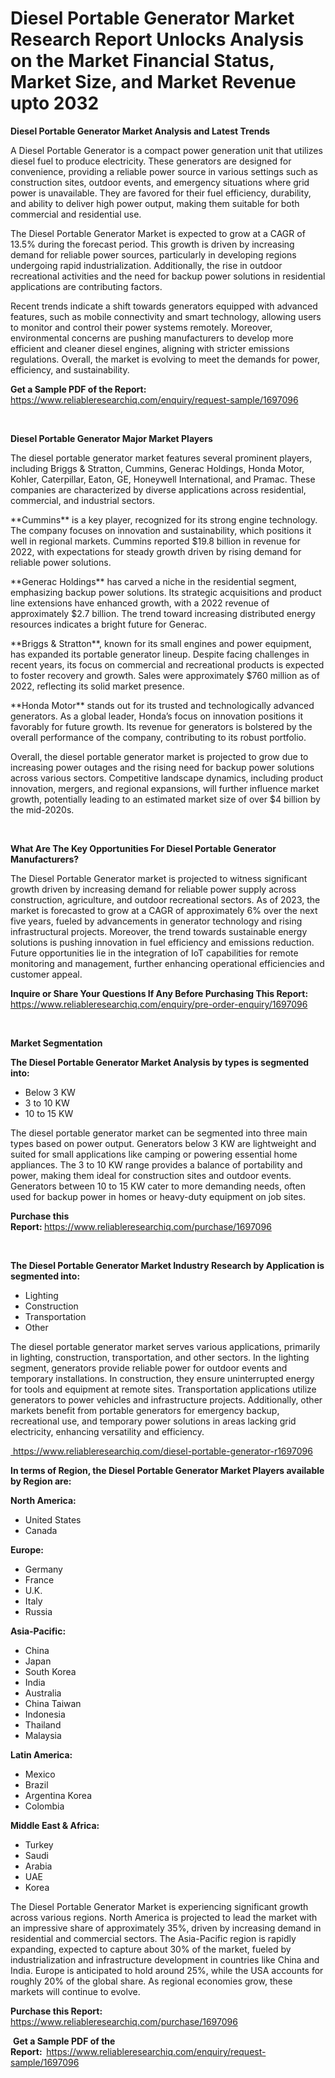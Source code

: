 <p><h1>Diesel Portable Generator Market Research Report Unlocks Analysis on the Market Financial Status, Market Size, and Market Revenue upto 2032</h1></p><p><strong>Diesel Portable Generator Market Analysis and Latest Trends</strong></p>
<p><p>A Diesel Portable Generator is a compact power generation unit that utilizes diesel fuel to produce electricity. These generators are designed for convenience, providing a reliable power source in various settings such as construction sites, outdoor events, and emergency situations where grid power is unavailable. They are favored for their fuel efficiency, durability, and ability to deliver high power output, making them suitable for both commercial and residential use.</p><p>The Diesel Portable Generator Market is expected to grow at a CAGR of 13.5% during the forecast period. This growth is driven by increasing demand for reliable power sources, particularly in developing regions undergoing rapid industrialization. Additionally, the rise in outdoor recreational activities and the need for backup power solutions in residential applications are contributing factors. </p><p>Recent trends indicate a shift towards generators equipped with advanced features, such as mobile connectivity and smart technology, allowing users to monitor and control their power systems remotely. Moreover, environmental concerns are pushing manufacturers to develop more efficient and cleaner diesel engines, aligning with stricter emissions regulations. Overall, the market is evolving to meet the demands for power, efficiency, and sustainability.</p></p>
<p><strong>Get a Sample PDF of the Report:&nbsp;</strong> <a href="https://www.reliableresearchiq.com/enquiry/request-sample/1697096?utm_campaign=2282&utm_medium=2&utm_source=Github&utm_content=ia&utm_term=16042025&utm_id=diesel-portable-generator">https://www.reliableresearchiq.com/enquiry/request-sample/1697096</a></p>
<p>&nbsp;</p>
<p><strong>Diesel Portable Generator Major Market Players</strong></p>
<p><p>The diesel portable generator market features several prominent players, including Briggs & Stratton, Cummins, Generac Holdings, Honda Motor, Kohler, Caterpillar, Eaton, GE, Honeywell International, and Pramac. These companies are characterized by diverse applications across residential, commercial, and industrial sectors.</p><p>**Cummins** is a key player, recognized for its strong engine technology. The company focuses on innovation and sustainability, which positions it well in regional markets. Cummins reported $19.8 billion in revenue for 2022, with expectations for steady growth driven by rising demand for reliable power solutions.</p><p>**Generac Holdings** has carved a niche in the residential segment, emphasizing backup power solutions. Its strategic acquisitions and product line extensions have enhanced growth, with a 2022 revenue of approximately $2.7 billion. The trend toward increasing distributed energy resources indicates a bright future for Generac.</p><p>**Briggs & Stratton**, known for its small engines and power equipment, has expanded its portable generator lineup. Despite facing challenges in recent years, its focus on commercial and recreational products is expected to foster recovery and growth. Sales were approximately $760 million as of 2022, reflecting its solid market presence.</p><p>**Honda Motor** stands out for its trusted and technologically advanced generators. As a global leader, Honda’s focus on innovation positions it favorably for future growth. Its revenue for generators is bolstered by the overall performance of the company, contributing to its robust portfolio.</p><p>Overall, the diesel portable generator market is projected to grow due to increasing power outages and the rising need for backup power solutions across various sectors. Competitive landscape dynamics, including product innovation, mergers, and regional expansions, will further influence market growth, potentially leading to an estimated market size of over $4 billion by the mid-2020s.</p></p>
<p>&nbsp;</p>
<p><strong>What Are The Key Opportunities For Diesel Portable Generator Manufacturers?</strong></p>
<p><p>The Diesel Portable Generator market is projected to witness significant growth driven by increasing demand for reliable power supply across construction, agriculture, and outdoor recreational sectors. As of 2023, the market is forecasted to grow at a CAGR of approximately 6% over the next five years, fueled by advancements in generator technology and rising infrastructural projects. Moreover, the trend towards sustainable energy solutions is pushing innovation in fuel efficiency and emissions reduction. Future opportunities lie in the integration of IoT capabilities for remote monitoring and management, further enhancing operational efficiencies and customer appeal.</p></p>
<p><strong>Inquire or Share Your Questions If Any Before Purchasing This Report:</strong> <a href="https://www.reliableresearchiq.com/enquiry/pre-order-enquiry/1697096?utm_campaign=2282&utm_medium=2&utm_source=Github&utm_content=ia&utm_term=16042025&utm_id=diesel-portable-generator">https://www.reliableresearchiq.com/enquiry/pre-order-enquiry/1697096</a></p>
<p>&nbsp;</p>
<p><strong>Market Segmentation</strong></p>
<p><strong>The Diesel Portable Generator Market Analysis by types is segmented into:</strong></p>
<p><ul><li>Below 3 KW</li><li>3 to 10 KW</li><li>10 to 15 KW</li></ul></p>
<p><p>The diesel portable generator market can be segmented into three main types based on power output. Generators below 3 KW are lightweight and suited for small applications like camping or powering essential home appliances. The 3 to 10 KW range provides a balance of portability and power, making them ideal for construction sites and outdoor events. Generators between 10 to 15 KW cater to more demanding needs, often used for backup power in homes or heavy-duty equipment on job sites.</p></p>
<p><strong>Purchase this Report:&nbsp;</strong><a href="https://www.reliableresearchiq.com/purchase/1697096?utm_campaign=2282&utm_medium=2&utm_source=Github&utm_content=ia&utm_term=16042025&utm_id=diesel-portable-generator">https://www.reliableresearchiq.com/purchase/1697096</a></p>
<p>&nbsp;</p>
<p><strong>The Diesel Portable Generator Market Industry Research by Application is segmented into:</strong></p>
<p><ul><li>Lighting</li><li>Construction</li><li>Transportation</li><li>Other</li></ul></p>
<p><p>The diesel portable generator market serves various applications, primarily in lighting, construction, transportation, and other sectors. In the lighting segment, generators provide reliable power for outdoor events and temporary installations. In construction, they ensure uninterrupted energy for tools and equipment at remote sites. Transportation applications utilize generators to power vehicles and infrastructure projects. Additionally, other markets benefit from portable generators for emergency backup, recreational use, and temporary power solutions in areas lacking grid electricity, enhancing versatility and efficiency.</p></p>
<p><a href="https://www.reliableresearchiq.com/diesel-portable-generator-r1697096?utm_campaign=2282&utm_medium=2&utm_source=Github&utm_content=ia&utm_term=16042025&utm_id=diesel-portable-generator">&nbsp;https://www.reliableresearchiq.com/diesel-portable-generator-r1697096</a></p>
<p><strong>In terms of Region, the Diesel Portable Generator Market Players available by Region are:</strong></p>
<p>
    <p> <strong> North America: </strong>
        <ul>
            <li>United States</li>
            <li>Canada</li>
        </ul>
        </p> 
    <p> <strong> Europe: </strong>
        <ul>
            <li>Germany</li>
            <li>France</li>
            <li>U.K.</li>
            <li>Italy</li>
            <li>Russia</li>
        </ul>
        </p> 
    <p> <strong> Asia-Pacific: </strong>
        <ul>
            <li>China</li>
            <li>Japan</li>
            <li>South Korea</li>
            <li>India</li>
            <li>Australia</li>
            <li>China Taiwan</li>
            <li>Indonesia</li>
            <li>Thailand</li>
            <li>Malaysia</li>
        </ul>
        </p> 
    <p> <strong> Latin America: </strong>
        <ul>
            <li>Mexico</li>
            <li>Brazil</li>
            <li>Argentina Korea</li>
            <li>Colombia</li>
        </ul>
        </p> 
    <p> <strong> Middle East & Africa: </strong>
        <ul>
            <li>Turkey</li>
            <li>Saudi</li>
            <li>Arabia</li>
            <li>UAE</li>
            <li>Korea</li>
        </ul>
    </p>
    </p>
<p><p>The Diesel Portable Generator Market is experiencing significant growth across various regions. North America is projected to lead the market with an impressive share of approximately 35%, driven by increasing demand in residential and commercial sectors. The Asia-Pacific region is rapidly expanding, expected to capture about 30% of the market, fueled by industrialization and infrastructure development in countries like China and India. Europe is anticipated to hold around 25%, while the USA accounts for roughly 20% of the global share. As regional economies grow, these markets will continue to evolve.</p></p>
<p><strong>Purchase this Report: </strong><a href="https://www.reliableresearchiq.com/purchase/1697096?utm_campaign=2282&utm_medium=2&utm_source=Github&utm_content=ia&utm_term=16042025&utm_id=diesel-portable-generator">https://www.reliableresearchiq.com/purchase/1697096</a></p>
<p>&nbsp;<strong>Get a Sample PDF of the Report:&nbsp;&nbsp;</strong><a href="https://www.reliableresearchiq.com/enquiry/request-sample/1697096?utm_campaign=2282&utm_medium=2&utm_source=Github&utm_content=ia&utm_term=16042025&utm_id=diesel-portable-generator">https://www.reliableresearchiq.com/enquiry/request-sample/1697096</a></p>
<p><strong></strong></p>
<p><p></p><p></p><p></p></p>